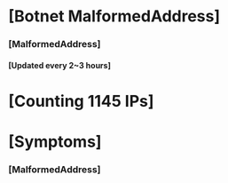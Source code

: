 # [Botnet MalformedAddress]
### [MalformedAddress]
#### [Updated every 2~3 hours]

# [Counting 1145 IPs]

# [Symptoms] 
###   [MalformedAddress]
